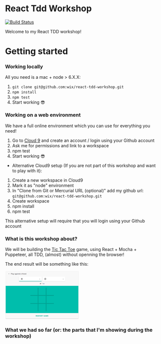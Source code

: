 # React Tdd Workshop

[![Build Status](https://travis-ci.org/wix/react-tdd-workshop.svg)](https://travis-ci.org/wix/react-tdd-workshop)

Welcome to my React TDD workshop!

# Getting started

### Working locally

All you need is a mac + node > 6.X.X:

1. `git clone git@github.com:wix/react-tdd-workshop.git`
2. `npm install`
3. `npm test`
4. Start working :sunglasses:

### Working on a web environment

We have a full online environment which you can use for everything you need!

1. Go to [Cloud 9](https://c9.io) and create an account / login using your Github account
2. Ask me for permissions and link to a workspace
3. npm test
4. Start working :sunglasses:

* Alternative Cloud9 setup (If you are not part of this workshop and want to play with it):

1. Create a new workspace in Cloud9
2. Mark it as "node" environment
3. In "Clone from Git or Mercurial URL (optional)" add my github url: `git@github.com:wix/react-tdd-workshop.git`
4. Create workspace
5. npm install
6. npm test

This alternative setup will require that you will login using your Github account

### What is this workshop about?

We will be building the [Tic Tac Toe](https://en.wikipedia.org/wiki/Tic-tac-toe) game, using React + Mocha + Puppeteer, all TDD, (almost) without openning the browser!

The end result will be something like this:

<img width="241" src ="assets/tic-tac-toe.png" />

### What we had so far (or: the parts that I'm showing during the workshop)


